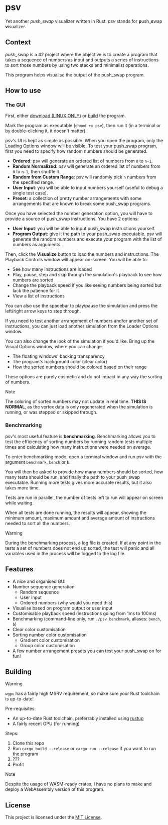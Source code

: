 # psv

Yet another *push\_swap* visualizer written in Rust. *psv* stands for
**p**ush\_**s**wap **v**isualizer.

## Context

*push_swap* is a 42 project where the objective is to create a program that
takes a sequence of numbers as input and outputs a series of instructions to
sort those numbers by using two stacks and minimalist operations.

This program helps visualise the output of the push\_swap program.

## How to use

### The GUI

First, either [download (LINUX ONLY)](/releases/latest) or
[build](#building) the program.

Mark the program as executable (`chmod +x psv`), then run it (in a terminal or
by double-clicking it, it doesn't matter).

psv's UI is kept as simple as possible. When you open the program, only the
Loading Options window will be visible. To test your push\_swap program, first
you need to specify how random numbers should be generated.

- **Ordered**: psv will generate an ordered list of numbers from `0` to `n-1`.
- **Random Normalized**: psv will generate an ordered list of numbers from `0` to `n-1`, then shuffle it.
- **Random from Custom Range**: psv will randomly pick `n` numbers from the specified range.
- **User Input**: you will be able to input numbers yourself (useful to debug a single test case).
- **Preset**: a collection of pretty number arrangements with some arrangements that are known to break some push\_swap programs.

Once you have selected the number generation option, you will have to provide
a source of push\_swap instructions. You have 2 options:

- **User Input**: you will be able to input push\_swap instructions yourself.
- **Program Output**: give it the path to your push\_swap executable. psv will generate the random numbers and execute your program with the list of numbers as arguments.

Then, click the **Visualize** button to load the numbers and instructions.
The Playback Controls window will appear on-screen. You will be able to:

- See how many instructions are loaded
- Play, pause, step and skip through the simulation's playback to see how numbers are sorted
- Change the playback speed if you like seeing numbers being sorted but lack the patience for it
- View a list of instructions

You can also use the spacebar to play/pause the simulation and press the left/right arrow keys to step through.

If you need to test another arrangement of numbers and/or another set of
instructions, you can just load another simulation from the Loader Options window.

You can also change the look of the simulation if you'd like. Bring up the
Visual Options window, where you can change

- The floating windows' backing transparency
- The program's background color (clear color)
- How the sorted numbers should be colored based on their range

These options are purely cosmetic and do not impact in any way the sorting of numbers.

> [!NOTE]
>
> The coloring of sorted numbers may not update in real time. **THIS IS NORMAL**,
> as the vertex data is only regenerated when the simulation is running,
> or was stepped or skipped through.

### Benchmarking

psv's most useful feature is **benchmarking**. Benchmarking allows you to test
the efficiency of sorting numbers by running random tests multiple times and
calculating how many instructions were needed on average.

To enter benchmarking mode, open a terminal window and run psv with the argument
`benchmark`, `bench` or `b`.

You will then be asked to provide how many numbers should be sorted, how many
tests should be run, and finally the path to your push\_swap executable.
Running more tests gives more accurate results, but it also takes more time.

Tests are run in parallel, the number of tests left to run will appear on screen
while waiting.

When all tests are done running, the results will appear, showing the minimum
amount, maximum amount and average amount of instructions needed to sort all the
numbers.

> [!WARNING]
>
> During the benchmarking process, a log file is created. If at any point in the
> tests a set of numbers does not end up sorted, the test will panic and all
> variables used in the process will be logged to the log file.

## Features

- A nice and organised GUI
- Number sequence generation
  - Random sequence
  - User input
  - Ordered numbers (why would you need this)
- Visualise based on program output or user input
- Customisable playback speed (instructions going from 1ms to 100ms)
- Benchmarking (command-line only, run `./psv benchmark`, aliases: `bench`, `b`)
- Clear color customisation
- Sorting number color customisation
  - Gradient color customisation
  - Group color customisation
- A few number arrangement presets you can test your push\_swap on for fun!

## Building

> [!WARNING]
>
> `wgpu` has a fairly high MSRV requirement, so make sure your Rust toolchain is up-to-date!

Pre-requisites:
- An up-to-date Rust toolchain, preferrably installed using [rustup](https://rustup.rs)
- A fairly recent GPU (for running)

Steps:
1. Clone this repo
2. Run `cargo build --release` or `cargo run --release` if you want to run the program
3. ???
4. Profit

> [!NOTE]
>
> Despite the usage of WASM-ready crates, I have no plans to make and deploy
> a WebAssembly version of this program.

## License

This project is licensed under the [MIT License](LICENSE).
